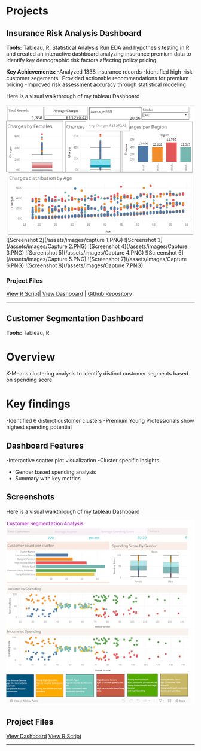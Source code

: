 # Projects

## Insurance Risk Analysis Dashboard
**Tools:** Tableau, R, Statistical Analysis
Run EDA and hypothesis testing in R and created  an interactive dashboard analyzing insurance premium data to identify key demographic risk factors affecting policy pricing.

**Key Achievements:**
-Analyzed 1338 insurance records
-Identified high-risk customer segements
-Provided actionable recommendations for premium pricing
-Improved risk assessment accuracy through statistical modeling

Here is a visual walkthrough of my tableau Dashboard

![Screenshot 1](/assets/images/Capture.PNG)
![Screenshot 2](/assets/images/capture 1.PNG)
![Screenshot 3](/assets/images/Capture 2.PNG)
![Screenshot 4](/assets/images/Capture 3.PNG)
![Screenshot 5](/assets/images/Capture 4.PNG)
![Screenshot 6](/assets/images/Capture 5.PNG)
![Screenshot 7](/assets/images/Capture 6.PNG)
![Screenshot 8](/assets/images/Capture 7.PNG)

### Project Files

[View R Script](https://github.com/chidozinyakatira/chidozinyakatira/blob/main/Project%201.R)|
[View Dashboard](https://public.tableau.com/views/HealthInsurancedashboard/Dashboard1?:language=en-US&publish=yes&:sid=&:redirect=auth&:display_count=n&:origin=viz_share_link) | [Github Repository](#)

---

## Customer Segmentation Dashboard
**Tools:** Tableau, R
# Overview
K-Means clustering analysis to identify distinct customer segments based on spending score
# Key findings
-Identified 6 distinct customer clusters
-Premium Young Professionals show highest spending potential
## Dashboard Features
-Interactive scatter plot visualization
-Cluster specific insights
- Gender based spending analysis
- Summary with key metrics

## Screenshots
Here is a visual walkthrough of my tableau Dashboard

![Screenshot 1](/assets/images/Dashboard1.png)
![Screenshot 2](/assets/images/Dashboard2.png)

## Project Files
[View Dashboard](https://public.tableau.com/views/KmeansClustering_17543408802920/Dashboard2?:language=en-US&:sid=&:redirect=auth&:display_count=n&:origin=viz_share_link)
[View R Script](https://github.com/chidozinyakatira/chidozinyakatira/blob/main/Kmeans%20Clustering.R)

---





